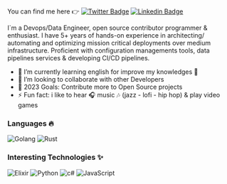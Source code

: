 

You can find me here 👉
[![Twitter Badge](https://img.shields.io/badge/-@kenriortega-1ca0f1?style=flat-square&labelColor=1ca0f1&logo=twitter&logoColor=white&link=https://twitter.com/kenriortega)](https://twitter.com/kenriortega) 
[![Linkedin Badge](https://img.shields.io/badge/-kenriortega-blue?style=flat-square&logo=Linkedin&logoColor=white&link=https://www.linkedin.com/in/kenriortega/)](https://www.linkedin.com/in/kenriortega/) 


I`m a Devops/Data Engineer, open source contributor programmer & enthusiast. I have 5+ years of hands-on experience in architecting/ automating and optimizing mission critical deployments over medium infrastructure. Proficient with configuration managements tools, data pipelines services & developing CI/CD pipelines.

- 🌱 I’m currently learning english for improve my knowledges 🤣
- 👯 I’m looking to collaborate with other Developers
- 🥅 2023 Goals: Contribute more to Open Source projects
- ⚡ Fun fact: i like to hear 🎧 music 🎶 (jazz - lofi - hip hop) & play video games

### Languages 🔥

![Golang](https://img.shields.io/badge/-Golang-000?&logo=Go&logoColor=ffffff)
![Rust](https://img.shields.io/badge/-Rust-000?&logo=Rust&logoColor=ffffff)


### Interesting Technologies ✨

![Elixir](https://img.shields.io/badge/-Elixir-000?&logo=Elixir&logoColor=ffffff)
![Python](https://img.shields.io/badge/-Python-000?&logo=Python&logoColor=ffffff)
![c#](https://img.shields.io/badge/-CSharp-000?&logo=CSharp&logoColor=ffffff)
![JavaScript](https://img.shields.io/badge/-JavaScript-000?&logo=JavaScript&logoColor=ffffff)






